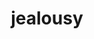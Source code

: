 ---
layout: basic
images: jealousy.jpg
thumbnail: jealousy.jpg
title: jealousy
classes: col-1 img-col-1
col-width: 1
img-col-width: 1
---